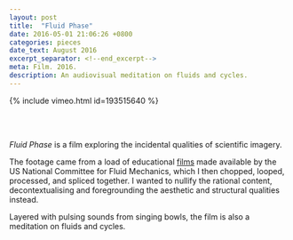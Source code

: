 ```yaml
---
layout: post
title:  "Fluid Phase"
date: 2016-05-01 21:06:26 +0800
categories: pieces
date_text: August 2016
excerpt_separator: <!--end_excerpt-->
meta: Film. 2016.
description: An audiovisual meditation on fluids and cycles.
---
```


{% include vimeo.html id=193515640 %}

<br />
<br />

_Fluid Phase_ is a film exploring the incidental qualities of scientific imagery.

The footage came from a load of educational [films](http://web.mit.edu/hml/ncfmf.html) made available by the US National Committee for Fluid Mechanics, which I then chopped, looped, processed, and spliced together. I wanted to nullify the rational content, decontextualising and foregrounding the aesthetic and structural qualities instead.

Layered with pulsing sounds from singing bowls, the film is also a meditation on fluids and cycles.
